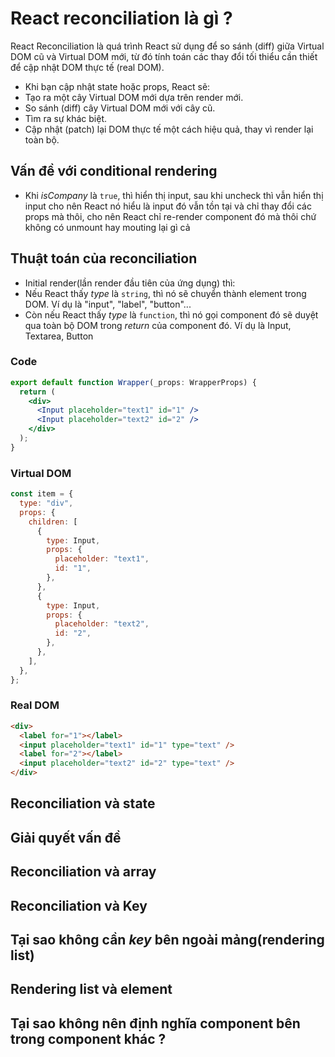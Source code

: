 # React reconciliation là gì ?

React Reconciliation là quá trình React sử dụng để so sánh (diff) giữa Virtual DOM cũ và Virtual DOM mới, từ đó tính toán các thay đổi tối thiểu cần thiết để cập nhật DOM thực tế (real DOM).

- Khi bạn cập nhật state hoặc props, React sẽ:
- Tạo ra một cây Virtual DOM mới dựa trên render mới.
- So sánh (diff) cây Virtual DOM mới với cây cũ.
- Tìm ra sự khác biệt.
- Cập nhật (patch) lại DOM thực tế một cách hiệu quả, thay vì render lại toàn bộ.

## Vấn đề với conditional rendering

- Khi _isCompany_ là `true`, thì hiển thị input, sau khi uncheck thì vẫn hiển thị input cho nên React nó hiểu là input đó vẫn tồn tại và chỉ thay đổi các props mà thôi, cho nên React chỉ re-render component đó mà thôi chứ không có unmount hay mouting lại gì cả

## Thuật toán của reconciliation

- Initial render(lần render đầu tiên của ứng dụng) thì:
- Nếu React thấy _type_ là `string`, thì nó sẽ chuyển thành element trong DOM. Ví dụ là "input", "label", "button"...
- Còn nếu React thấy _type_ là `function`, thì nó gọi component đó sẽ duyệt qua toàn bộ DOM trong _return_ của component đó. Ví dụ là Input, Textarea, Button

### Code

```jsx
export default function Wrapper(_props: WrapperProps) {
  return (
    <div>
      <Input placeholder="text1" id="1" />
      <Input placeholder="text2" id="2" />
    </div>
  );
}
```

### Virtual DOM

```js
const item = {
  type: "div",
  props: {
    children: [
      {
        type: Input,
        props: {
          placeholder: "text1",
          id: "1",
        },
      },
      {
        type: Input,
        props: {
          placeholder: "text2",
          id: "2",
        },
      },
    ],
  },
};
```

### Real DOM

```html
<div>
  <label for="1"></label>
  <input placeholder="text1" id="1" type="text" />
  <label for="2"></label>
  <input placeholder="text2" id="2" type="text" />
</div>
```

## Reconciliation và state

## Giải quyết vấn đề

## Reconciliation và array

## Reconciliation và Key

## Tại sao không cần _key_ bên ngoài mảng(rendering list)

## Rendering list và element

## Tại sao không nên định nghĩa component bên trong component khác ?
